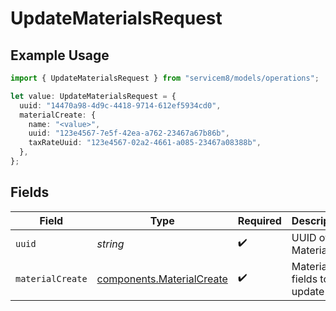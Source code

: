 # UpdateMaterialsRequest

## Example Usage

```typescript
import { UpdateMaterialsRequest } from "servicem8/models/operations";

let value: UpdateMaterialsRequest = {
  uuid: "14470a98-4d9c-4418-9714-612ef5934cd0",
  materialCreate: {
    name: "<value>",
    uuid: "123e4567-7e5f-42ea-a762-23467a67b86b",
    taxRateUuid: "123e4567-02a2-4661-a085-23467a08388b",
  },
};
```

## Fields

| Field                                                                  | Type                                                                   | Required                                                               | Description                                                            |
| ---------------------------------------------------------------------- | ---------------------------------------------------------------------- | ---------------------------------------------------------------------- | ---------------------------------------------------------------------- |
| `uuid`                                                                 | *string*                                                               | :heavy_check_mark:                                                     | UUID of the Material                                                   |
| `materialCreate`                                                       | [components.MaterialCreate](../../models/components/materialcreate.md) | :heavy_check_mark:                                                     | Material fields to update                                              |